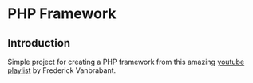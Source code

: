 # PHP Framework 
## Introduction
Simple project for creating a PHP framework from this amazing [youtube playlist](https://www.youtube.com/playlist?list=PL3J4lm-G70lF3Xbkp0QguzzgBHJTOwN-S)
by Frederick Vanbrabant.




